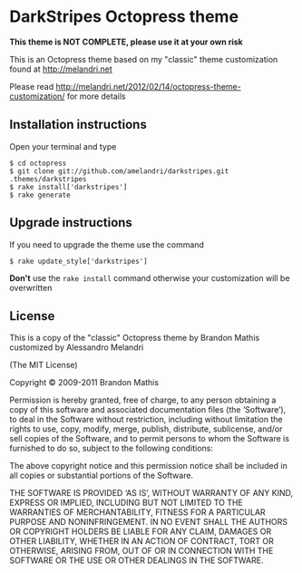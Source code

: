 # DarkStripes Octopress theme

**This theme is NOT COMPLETE, please use it at your own risk**

This is an Octopress theme based on my "classic" theme customization found at http://melandri.net

Please read http://melandri.net/2012/02/14/octopress-theme-customization/ for more details

## Installation instructions

Open your terminal and type

	$ cd octopress
	$ git clone git://github.com/amelandri/darkstripes.git .themes/darkstripes
	$ rake install['darkstripes']
	$ rake generate

## Upgrade instructions

If you need to upgrade the theme use the command

    $ rake update_style['darkstripes']

**Don't** use the `rake install` command otherwise your customization will be overwritten

## License

This is a copy of the "classic" Octopress theme by Brandon Mathis customized by Alessandro Melandri

(The MIT License)

Copyright © 2009-2011 Brandon Mathis

Permission is hereby granted, free of charge, to any person obtaining a copy of this software and associated documentation files (the ‘Software’), to deal in the Software without restriction, including without limitation the rights to use, copy, modify, merge, publish, distribute, sublicense, and/or sell copies of the Software, and to permit persons to whom the Software is furnished to do so, subject to the following conditions:

The above copyright notice and this permission notice shall be included in all copies or substantial portions of the Software.

THE SOFTWARE IS PROVIDED ‘AS IS’, WITHOUT WARRANTY OF ANY KIND, EXPRESS OR IMPLIED, INCLUDING BUT NOT LIMITED TO THE WARRANTIES OF MERCHANTABILITY, FITNESS FOR A PARTICULAR PURPOSE AND NONINFRINGEMENT. IN NO EVENT SHALL THE AUTHORS OR COPYRIGHT HOLDERS BE LIABLE FOR ANY CLAIM, DAMAGES OR OTHER LIABILITY, WHETHER IN AN ACTION OF CONTRACT, TORT OR OTHERWISE, ARISING FROM, OUT OF OR IN CONNECTION WITH THE SOFTWARE OR THE USE OR OTHER DEALINGS IN THE SOFTWARE.
